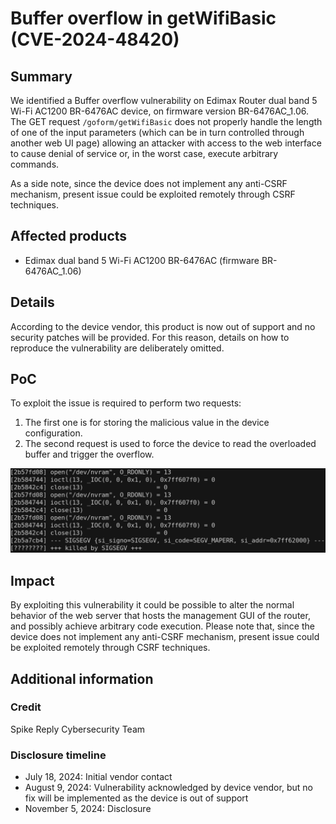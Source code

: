 # Buffer overflow in getWifiBasic (CVE-2024-48420) #

## Summary
We identified a Buffer overflow vulnerability on Edimax Router dual band 5 Wi-Fi AC1200 BR-6476AC device, on firmware version BR-6476AC\_1.06. The GET request `/goform/getWifiBasic` does not properly handle the length of one of the input parameters (which can be in turn controlled through another web UI page) allowing an attacker with access to the web interface to cause denial of service or, in the worst case, execute arbitrary commands.

As a side note, since the device does not implement any anti-CSRF mechanism, present issue could be exploited remotely through CSRF techniques.

## Affected products
* Edimax dual band 5 Wi-Fi AC1200 BR-6476AC (firmware BR-6476AC\_1.06)

## Details
According to the device vendor, this product is now out of support and no security patches will be provided. For this reason, details on how to reproduce the vulnerability are deliberately omitted.

## PoC
To exploit the issue is required to perform two requests:
1. The first one is for storing the malicious value in the device configuration.
2. The second request is used to force the device to read the overloaded buffer and trigger the overflow.

![WiFi BOF exploit](./img/bof.png)

## Impact
By exploiting this vulnerability it could be possible to alter the normal behavior of the web server that hosts the management GUI of the router, and possibly achieve arbitrary code execution. Please note that, since the device does not implement any anti-CSRF mechanism, present issue could be exploited remotely through CSRF techniques.

## Additional information

### Credit
Spike Reply Cybersecurity Team

### Disclosure timeline
- July 18, 2024: Initial vendor contact
- August 9, 2024: Vulnerability acknowledged by device vendor, but no fix will be implemented as the device is out of support
- November 5, 2024: Disclosure
